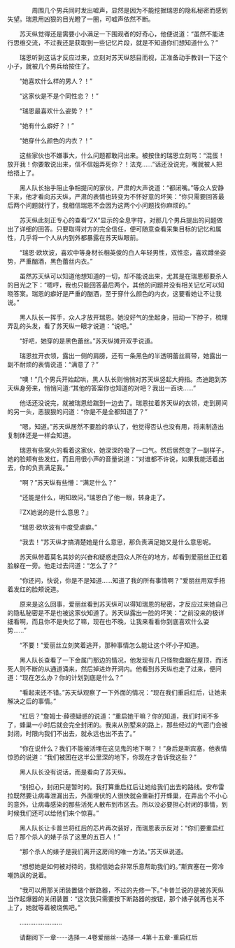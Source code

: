 <div class="read-content j_readContent" id="">
                <p>　　　　周围几个男兵同时发出嘘声，显然是因为不能挖掘瑞恩的隐私秘密而感到失望。瑞恩用凶狠的目光瞪了一圈，可嘘声依然不断。<p>　　苏天纵觉得还是需要小小满足一下围观者的好奇心，他便说道：“虽然不能进行思维交流，不过我还是获取到一些记忆片段，就是不知道你们想知道什么？”<p>　　瑞恩听到这话才反应过来，立刻对苏天纵怒目而视，正准备动手教训一下这个小子，就被几个男兵给按住了。<p>　　“她喜欢什么样的男人？！”<p>　　“这家伙是不是个同性恋？！”<p>　　“瑞恩最喜欢什么姿势？！”<p>　　“她有什么癖好？！”<p>　　“她穿什么颜色的内衣？！”<p>　　这些家伙也不嫌事大，什么问题都敢问出来。被按住的瑞恩立刻骂：“混蛋！放开我！你要敢说出来，信不信姐弄死你？！法克……”话还没说完，嘴就被人把给捂上了。<p>　　黑人队长抬手阻止争相提问的家伙，严肃的大声说道：“都闭嘴。”等众人安静下来，他才看向苏天纵，严肃的表情也转变为不怀好意的坏笑：“你只需要回答最后两个问题就行了，我相信瑞恩不会因为这两个小问题找你麻烦的。”<p>　　苏天纵此刻正专心的查看“ZX”显示的全息字符，对那几个男兵提出的问题做出了详细的回答。只要取得对方的完全信任，便可随意查看采集目标的记忆和属性，几乎将一个人从内到外都暴露在苏天纵眼前。<p>　　“瑞恩·欧坎波，喜欢中等身材长相英俊的白人年轻男性，双性恋，喜欢蹲坐姿势，严重酗酒，黑色蕾丝内衣。”<p>　　虽然苏天纵可以知道他想知道的一切，却不能说出来，尤其是在瑞恩那要杀人的目光之下：“嗯哼，我也只能回答最后两个，其他的问题并没有相关记忆可以知晓答案。瑞恩的癖好是严重的酗酒，至于穿什么颜色的内衣，这要看她让不让我说。”<p>　　黑人队长一挥手，众人才放开瑞恩。她没好气的坐起身，扭动一下脖子，梳理弄乱的头发，看了苏天纵一眼才说道：“说吧。”<p>　　“好吧，她穿的是黑色蕾丝。”苏天纵摊开双手说道。<p>　　瑞恩拉开衣领，露出一侧的肩膀，还有一条黑色的半透明蕾丝肩带，她露出一副不耐烦的表情说道：“满意了？”<p>　　“噢！”几个男兵开始起哄，黑人队长则悄悄对苏天纵竖起大拇指。杰迪跑到苏天纵身旁来，悄悄问道:“其他的答案你也知道的对吧？我出一百块……”<p>　　他话还没说完，就被瑞恩给踹到一边去了。瑞恩拉着苏天纵的衣领，走到房间的另一头，恶狠狠的问道：“你是不是全都知道了？”<p>　　“嗯，知道。”苏天纵居然不要脸的承认了，他觉得否认也没有用，将来制造出复制体还是一样会知道。<p>　　瑞恩有些窝火的看着这家伙，她深深的吸了一口气。然后居然变了一副样子，她的脸颊有些发红，而且用很小声的音量说道：“对谁都不许说，如果我能活着出去，你的负责满足我。”<p>　　“啊？”苏天纵有些懵：“满足什么？”<p>　　“还能是什么，明知故问。”瑞恩白了他一眼，转身走了。<p>　　『ZX她说的是什么意思？』<p>　　“瑞恩·欧坎波有中度受虐癖。”<p>　　“我去！”苏天纵才搞清楚她是什么意思，那负责满足她又是什么意思呢。<p>　　苏天纵带着莫名其妙的兴奋和疑惑走回众人所在的地方，却看到爱丽丝正红着脸躲在一旁。他走过去问道：“怎么了？”<p>　　“你还问，快说，你是不是知道……知道了我的所有事情啊？”爱丽丝用双手捂着发红的脸颊说道。<p>　　原来是这么回事，爱丽丝看到苏天纵可以得知瑞恩的秘密，才反应过来她自己的隐私秘密是不是也被这家伙知道了。苏天纵露出一脸的坏笑：“之前没来的极详细看啊，而且你不是失忆了嘛，现在也不晚，让我来看看你到底喜欢什么姿势……”<p>　　“不要！”爱丽丝立刻笑着逃开，那种事情怎么能让这个坏小子知道。<p>　　黑人队长查看了一下金属门那边的情况，他发现有几只怪物盘踞在屋顶，而活死人则不断的从通道涌来，然后掉进炸开洞内。他看到苏天纵也走了过来，便问道：“现在怎么办？你的计划到底是什么？”<p>　　“看起来还不错。”苏天纵观察了一下外面的情况：“现在我们重启红后，让她来解决之后的事情。”<p>　　“红后？”詹姆士·薛德疑惑的说道：“重启她干嘛？你的知道，我们时间不多了，蜂巢一小时后就会完全封闭的。我来从别墅来的路上，那些经过的气密门会被封闭，时限内我们不出去，就永远也出不去了。”<p>　　“你在说什么？我们不能被活埋在这见鬼的地下啊？！”身后是斯宾塞，他表情惊恐的说道：“我们被困在这半公里深的地下，你现在才告诉我这些？”<p>　　黑人队长没有说话，而是看向了苏天纵。<p>　　“别担心，封闭只是暂时的。我打算重启红后让她给我们出去的路线。安布雷拉既然要让病毒泄漏出去，外面埋伏的人很快就会重新打开蜂巢，在弄出个不小心的意外，让病毒感染的那些活死人散布到市区去。所以没必要担心封闭的事情，到时候我们还可以给他们来个惊喜。”<p>　　黑人队长让卡普兰将红后的芯片再次装好，而瑞恩表示反对：“你们要重启红后？那个杀人的婊子杀了这里的五百人！”<p>　　“那个杀人的婊子是我们离开这房间的唯一方法。”苏天纵说道。<p>　　“想想她是如何被对待的，我相信她会非常乐意帮助我们的。”斯宾塞在一旁冷嘲热讽的说着。<p>　　“我可以用那关闭装置做个断路器，不过的先修一下。”卡普兰说的是被苏天纵当作起爆器的关闭装置：“这次我只需要按下断路器的按钮，那个婊子就再也关不上了，她就等着被烧焦吧。”<p>　　……………………<p>　　请翻阅下一章----选择一.4卷爱丽丝--选择一.4第十五章-重启红后<p> 
            </div>